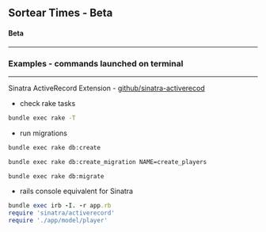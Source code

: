 ## Sortear Times - Beta
#### Beta

---

### Examples - commands launched on terminal
---

Sinatra ActiveRecord Extension - [github/sinatra-activerecod](https://github.com/sinatra-activerecord/sinatra-activerecord)

- check rake tasks

```bash
bundle exec rake -T
```

- run migrations

```bash
bundle exec rake db:create

bundle exec rake db:create_migration NAME=create_players

bundle exec rake db:migrate
```

- rails console equivalent for Sinatra

```ruby
bundle exec irb -I. -r app.rb
require 'sinatra/activerecord'
require './app/model/player'
```